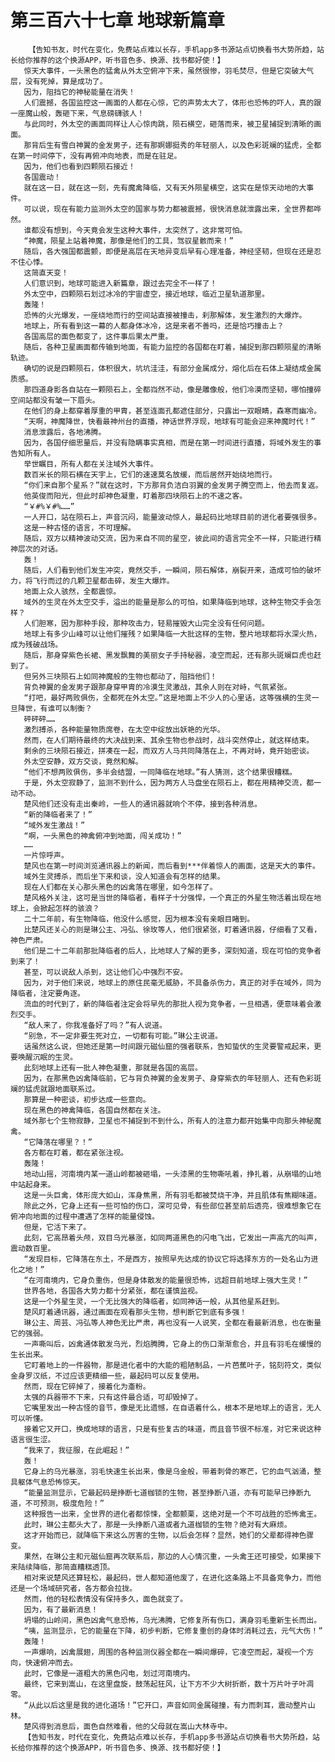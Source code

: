 # 第三百六十七章 地球新篇章
        【告知书友，时代在变化，免费站点难以长存，手机app多书源站点切换看书大势所趋，站长给你推荐的这个换源APP，听书音色多、换源、找书都好使！】
       惊天大事件，一头黑色的猛禽从外太空俯冲下来，虽然很惨，羽毛焚尽，但是它突破大气层，没有死掉，算是成功了。
       因为，阻挡它的神秘能量在消失！
       人们震撼，各国监控这一画面的人都在心惊，它的声势太大了，体形也恐怖的吓人，真的跟一座魔山般，轰砸下来，气息磅礴骇人！
       与此同时，外太空的画面同样让人心惊肉跳，陨石横空，砸落而来，被卫星捕捉到清晰的画面。
       那背后生有雪白神翼的金发男子，还有那婀娜挺秀的年轻丽人，以及色彩斑斓的猛虎，全都在第一时间停下，没有再俯冲向地表，而是在驻足。
       因为，他们也看到四颗陨石接近！
       各国震动！
       就在这一日，就在这一刻，先有魔禽降临，又有天外陨星横空，这实在是惊天动地的大事件。
       可以说，现在有能力监测外太空的国家与势力都被震撼，很快消息就泄露出来，全世界都哗然。
       谁都没有想到，今天竟会发生这种大事件，太突然了，这非常可怕。
       “神魔，陨星上站着神魔，那像是他们的工具，驾驭星骸而来！”
       随后，各大强国都震颤，即便是高层在天地异变后早有心理准备，神经坚韧，但现在还是忍不住心悸。
       这简直天变！
       人们意识到，地球可能进入新篇章，跟过去完全不一样了！
       外太空中，四颗陨石划过冰冷的宇宙虚空，接近地球，临近卫星轨道那里。
       轰隆！
       恐怖的火光爆发，一座绕地而行的空间站直接被撞击，刹那解体，发生激烈的大爆炸。
       地球上，所有看到这一幕的人都身体冰冷，这是来者不善吗，还是恰巧撞击上？
       各国高层的面色都变了，这件事后果太严重。
       随后，各种卫星画面都传输到地面，有能力监控的各国都在盯着，捕捉到那四颗陨星的清晰轨迹。
       确切的说是四颗陨石，体积很大，坑坑洼洼，有部分金属成分，熔化后在石体上凝结成金属质感。
       那四道身影各自站在一颗陨石上，全都岿然不动，像是雕像般，他们冷漠而坚韧，哪怕撞碎空间站都没有皱一下眉头。
       在他们的身上都穿着厚重的甲胄，甚至连面孔都遮住部分，只露出一双眼睛，森寒而幽冷。
       “天啊，神魔降世，快看最神州台的直播，神话世界浮现，地球有可能会迎来神魔时代！”
       消息泄露后，各地沸腾。
       因为，各国仔细思量后，并没有隐瞒事实真相，而是在第一时间进行直播，将域外发生的事告知所有人。
       举世瞩目，所有人都在关注域外大事件。
       数百米长的陨石横在天宇上，它们的速速莫名放缓，而后居然开始绕地而行。
       “你们来自那个星系？”就在这时，下方那背负洁白羽翼的金发男子腾空而上，他去而复返。
       他英俊而阳光，但此时却神色凝重，盯着那四块陨石上的不速之客。
       “￥#%￥#%……”
       一人开口，站在陨石上，声音沉闷，能量波动惊人，最起码比地球目前的进化者要强很多。
       这是一种古怪的语言，不可理解。
       随后，双方以精神波动交流，因为来自不同的星空，彼此间的语言完全不一样，只能进行精神层次的对话。
       轰！
       随后，人们看到他们发生冲突，竟然交手，一瞬间，陨石解体，崩裂开来，造成可怕的破坏力，将飞行而过的几颗卫星都击碎，发生大爆炸。
       地面上众人骇然，全都震惊。
       域外的生灵在外太空交手，溢出的能量是那么的可怕，如果降临到地球，这种生物交手会怎样？
       人们胆寒，因为那种手段，那种攻击力，轻易摧毁大山完全没有任何问题。
       地球上有多少山峰可以让他们摧残？如果降临一大批这样的生物，整片地球都将水深火热，成为残破战场。
       随后，那身穿紫色长裙、黑发飘舞的美丽女子手持秘器，凌空而起，还有那头斑斓巨虎也赶到了。
       但另外三块陨石上如同神魔般的生物也都动了，阻挡他们！
       背负神翼的金发男子跟那身穿甲胄的冷漠生灵激战，其余人则在对峙，气氛紧张。
       “打吧，最好两败俱伤，全都死在外太空。”这是地面上不少人的心里话，这等强横的生灵一旦降世，有谁可以制衡？
       砰砰砰……
       激烈搏杀，各种能量物质席卷，在太空中绽放出妖艳的光华。
       然而，在人们期待最终的大决战到来、其余生物也参战时，战斗突然停止，就这样结束。
       剩余的三块陨石接近，拼凑在一起，而双方人马共同降落在上，不再对峙，竟开始密谈。
       外太空安静，双方交谈，竟然和解。
       “他们不想两败俱伤，多半会结盟，一同降临在地球。”有人猜测，这个结果很糟糕。
       于是，外太空寂静了，监测不到什么，因为两方人马盘坐在陨石上，都在用精神交流，都一动不动。
       楚风他们还没有走出秦岭，一些人的通讯器就响个不停，接到各种消息。
       “新的降临者来了！”
       “域外发生激战！”
       “啊，一头黑色的神禽俯冲到地面，闯关成功！”
       ……
       一片惊呼声。
       楚风也在第一时间浏览通讯器上的新闻，而后看到***伴着惊人的画面，这是天大的事件。
       域外生灵搏杀，而后坐下来和谈，没人知道会有怎样的结果。
       现在人们都在关心那头黑色的凶禽落在哪里，如今怎样了。
       楚风格外关注，这可是当世的降临者，看样子十分强悍，一个真正的外星生物活着出现在地球上，会掀起怎样的骇浪？
       二十二年前，有生物降临，他没什么感觉，因为根本没有亲眼目睹到。
       比楚风还关心的则是琳公主、冯弘、徐玫等人，他们很紧张，盯着通讯器，仔细看了又看，神色严肃。
       他们是二十二年前那批降临者的后人，比地球人了解的更多，深刻知道，现在可怕的竞争者到来了！
       甚至，可以说敌人杀到，这让他们心中强烈不安。
       因为，对于他们来说，地球上的原住民毫无威胁，不具备杀伤力，真正的对手在域外，同为降临者，注定要角逐。
       流血的时代到了，新的降临者注定会将早先的那批人视为竞争者，一旦相遇，便意味着会激烈交手。
       “敌人来了，你我准备好了吗？”有人说道。
       “别急，不一定非要生死对立，一切都有可能。”琳公主说道。
       话虽然这么说，但她还是第一时间跟元磁仙窟的强者联系，告知蛰伏的生灵要警戒起来，更要唤醒沉眠的生灵。
       此刻地球上还有一批人神色凝重，那就是各国的高层。
       因为，在那黑色凶禽降临前，它与背负神翼的金发男子、身穿紫衣的年轻丽人、还有色彩斑斓的猛虎就跟地面联系过。
       那算是一种密谈，初步达成一些意向。
       现在黑色的神禽降临，各国自然都在关注。
       域外那七个生物寂静，卫星也不捕捉到不到什么，所有人的注意力都开始集中向那头神秘魔禽。
       “它降落在哪里？！”
       各方都在盯着，都在紧张注视。
       轰隆！
       地动山摇，河南境内某一道山岭都被砸塌，一头漆黑的生物嘶吼着，挣扎着，从崩塌的山地中站起身来。
       这是一头巨禽，体形庞大如山，浑身焦黑，所有羽毛都被焚烧干净，并且肌体有焦糊味道。
       除此之外，它身上还有一些可怕的伤口，深可见骨，有些部位甚至前后透亮，很难想象它在俯冲向地面的过程中遭遇了怎样的能量侵蚀。
       但是，它活下来了。
       此刻，它高昂着头颅，双目乌光暴涨，如同两道黑色的闪电飞出，它发出一声高亢的叫声，震动数百里。
       “发现目标，它降落在东土，不是西方，按照早先达成的协议它将选择东方的一处名山为进化之地！”
       “在河南境内，它身负重伤，但是身体散发的能量很恐怖，远超目前地球上强大生灵！”
       世界各地，各国各大势力都十分紧张，都在谨慎监视。
       这是一个外星生灵，一个无比强大的降临者，如同神话一般，从其他星系赶到。
       楚风盯着通讯器，通过画面在观看那头生物，想判断它到底有多强！
       琳公主、周芸、冯弘等人神色无比严肃，再也没有一人说笑，全都在看最新消息，也在衡量它的强弱。
       一声嘶叫后，凶禽通体散发乌光，烈焰腾腾，它身上的伤口渐渐愈合，并且有羽毛在缓慢的生长出来。
       它盯着地上的一件器物，那是进化者中的大能的粗陋制品，一片芭蕉叶子，铭刻符文，类似金身罗汉纸，不过应该更精细一些，最起码可以反复使用。
       然而，现在它碎掉了，接着化为齑粉。
       太强的兵器带不下来，只有这件最合适，可却毁掉了。
       它嘴里发出一种古怪的音节，像是无比遗憾，在自语着什么，根本不是地球上的语言，无人可以听懂。
       接着它又开口，换成地球的语言，只是有些复古的味道，而且音节很不标准，对它来说这种语言很生涩。
       “我来了，我征服，在此崛起！”
       轰！
       它身上的乌光暴涨，羽毛快速生长出来，像是乌金般，带着刺骨的寒芒，它的血气汹涌，整具躯体气息恐怖惊天。
       “能量监测显示，它最起码是挣断七道枷锁的生物，甚至挣断八道，亦有可能早已挣断九道，不可预测，极度危险！”
       这种报告一出来，全世界的进化者都惊悚，全都颤栗，这绝对是一个不可战胜的恐怖禽王。
       此时，琳公主都头大了，那是一头挣断八道或者九道枷锁的生物？绝对有大麻烦。
       这才开始而已，就降临下来这么厉害的生物，以后会怎样？显然，她们的父辈都得神色骤变。
       果然，在琳公主和元磁仙窟再次联系后，那边的人心情沉重，一头禽王还可接受，如果接下来陆续降临，那简直糟糕透顶。
       相对来说楚风还算轻松，最起码，世人都知道他废了，在进化这条路上不具备竞争力，而他还是一个场域研究者，各方都会拉拢。
       然而，他的轻松表情没有保持多久，面色就变了。
       因为，有了最新消息！
       坍塌的山岭间，黑色凶禽气息恐怖，乌光沸腾，它修复所有伤口，满身羽毛重新生长而出。
       “咦，监测显示，它的能量在下降，初步判断，它修复重创的身体时消耗过去，元气大伤！”
       轰隆！
       一声爆响，凶禽展翅，周围的各种监测仪器全都在一瞬间爆碎，它凌空而起，凝视一个方向，快速俯冲而去。
       此时，它像是一道粗大的黑色闪电，划过河南境内。
       最终，它来到嵩山，在这里盘旋，鼓荡起狂风，让下方不少大树折断，数十万片叶子叶凋零。
       “从此以后这里是我的进化道场！”它开口，声音如同金属碰撞，有力而刺耳，震动整片山林。
       楚风得到消息后，面色自然难看，他的父母就在嵩山大林寺中。
       【告知书友，时代在变化，免费站点难以长存，手机app多书源站点切换看书大势所趋，站长给你推荐的这个换源APP，听书音色多、换源、找书都好使！】